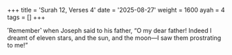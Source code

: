 +++
title = 'Surah 12, Verses 4'
date = '2025-08-27'
weight = 1600
ayah = 4
tags = []
+++

˹Remember˺ when Joseph said to his father, “O my dear father! Indeed I dreamt of eleven stars, and the sun, and the moon—I saw them prostrating to me!”